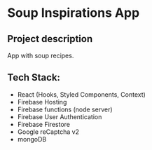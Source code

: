 # Soup Inspirations App

## Project description

App with soup recipes.

## Tech Stack:

- React (Hooks, Styled Components, Context)
- Firebase Hosting
- Firebase functions (node server)
- Firebase User Authentication
- Firebase Firestore
- Google reCaptcha v2
- mongoDB
